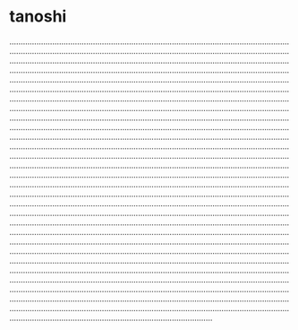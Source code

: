 # tanoshi

......................................................................................................................................................................................................................................................................................................................................................................................................................................................................................................................................................................................................................................................................................................................................................................................................................................................................................................................................................................................................................................................................................................................................................................................................................................................................................................................................................................................................................................................................................................................................................................................................................................................................................................................................................................................................................................................................................................................................................................................................................................................................................................................................................................................................................................................................................................................................................................................................................................................................................................................................................................................................................................................................................................................................................................................................................................................................................................................................................................................................................................................................................................................................................................................................................................................................................................................................................................................................................................................................................................................................................................................................................................................................................................................................................................................................................................